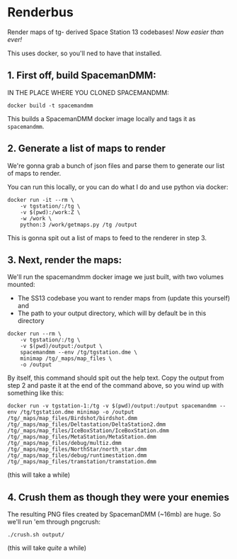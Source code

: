 # Renderbus
Render maps of tg- derived Space Station 13 codebases! _Now easier than ever!_

This uses docker, so you'll ned to have that installed.

## 1. First off, build SpacemanDMM:
IN THE PLACE WHERE YOU CLONED SPACEMANDMM:
```
docker build -t spacemandmm
```

This builds a SpacemanDMM docker image locally and tags it as `spacemandmm`.

## 2. Generate a list of maps to render

We're gonna grab a bunch of json files and parse them to generate our list of maps to render.

You can run this locally, or you can do what I do and use python via docker:

```
docker run -it --rm \
    -v tgstation/:/tg \
    -v $(pwd):/work:Z \
    -w /work \
    python:3 /work/getmaps.py /tg /output
```

This is gonna spit out a list of maps to feed to the renderer in step 3.

## 3. Next, render the maps:

We'll run the spacemandmm docker image we just built, with two volumes mounted: 
* The SS13 codebase you want to render maps from (update this yourself)
and
* The path to your output directory, which will by default be in this directory

```
docker run --rm \
    -v tgstation/:/tg \ 
    -v $(pwd)/output:/output \
    spacemandmm --env /tg/tgstation.dme \
    minimap /tg/_maps/map_files \
    -o /output
```
By itself, this command should spit out the help text. Copy the output from step 2 and paste it at the end of the command above, so you wind up with something like this: 

```
docker run -v tgstation-1:/tg -v $(pwd)/output:/output spacemandmm --env /tg/tgstation.dme minimap -o /output  /tg/_maps/map_files/Birdshot/birdshot.dmm /tg/_maps/map_files/Deltastation/DeltaStation2.dmm /tg/_maps/map_files/IceBoxStation/IceBoxStation.dmm /tg/_maps/map_files/MetaStation/MetaStation.dmm /tg/_maps/map_files/debug/multiz.dmm /tg/_maps/map_files/NorthStar/north_star.dmm /tg/_maps/map_files/debug/runtimestation.dmm /tg/_maps/map_files/tramstation/tramstation.dmm
```
(this will take a while)

## 4. Crush them as though they were your enemies
The resulting PNG files created by SpacemanDMM (~16mb) are huge. So we'll run 'em through pngcrush:

```
./crush.sh output/
```
(this will take _quite_ a while)